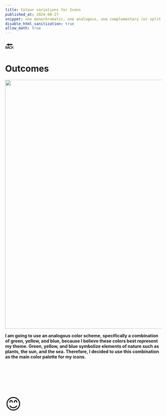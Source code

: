 ```yaml
---
title: Colour variations for Icons
published_at: 2024-08-27
snippet: one monochromatic, one analogous, one complementary (or split complementary)
disable_html_sanitization: true
allow_math: true
---
```



<a href="https://julienoh000-dms1-blog-83.deno.dev/" style="text-decoration: none; color: black;"><span style="font-size: 30px;">🔙</span></a>


# Outcomes


<img src="w5hw.png" width="800" height="800">

**I am going to use an analogous color scheme, specifically a combination of green, yellow, and blue, because I believe these colors best represent my theme. Green, yellow, and blue symbolize elements of nature such as plants, the sun, and the sea. Therefore, I decided to use this combination as the main color palette for my icons.**

<br>
<br>

<br>
<br>
<br>


<span style="font-size: 50px;">😊</span>